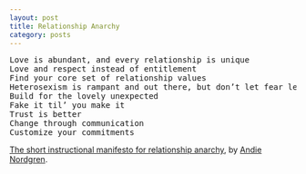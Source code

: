 ```yaml
---
layout: post
title: Relationship Anarchy
category: posts
---
```


<pre>
Love is abundant, and every relationship is unique
Love and respect instead of entitlement
Find your core set of relationship values
Heterosexism is rampant and out there, but don’t let fear lead you
Build for the lovely unexpected
Fake it til’ you make it
Trust is better
Change through communication
Customize your commitments
</pre>

[The short instructional manifesto for relationship anarchy](https://theanarchistlibrary.org/library/andie-nordgren-the-short-instructional-manifesto-for-relationship-anarchy "The short instructional manifesto for relationship anarchy"), by [Andie Nordgren](https://twitter.com/nordgren).
